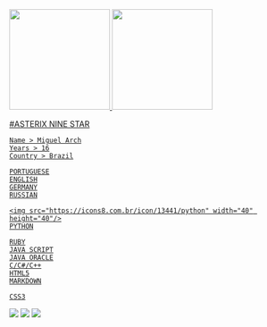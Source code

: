 <div>
<a href="https://github.com/AsterixNine">
<img height="180em" src="https://github-readme-stats.vercel.app/api/top-langs/?username=AsterixNine&layout=compact&langs_count=7&theme=dracula"/>
<img height="180em" src="https://github-readme-stats.vercel.app/api?username=AsterixNine&show_icons=true&theme=dracula&include_all_commits=true&count_private=true"/>
</div>



#ASTERIX NINE STAR

    Name > Miguel Arch
    Years > 16
    Country > Brazil

    PORTUGUESE
    ENGLISH
    GERMANY
    RUSSIAN

    <img src="https://icons8.com.br/icon/13441/python" width="40" height="40"/>
    PYTHON
  
    RUBY
    JAVA SCRIPT
    JAVA ORACLE
    C/C#/C++
    HTML5
    MARKDOWN

    CSS3





<div>
<!-- Youtube -->
<a href="https://www.youtube.com/@asterixninestar " target="_blank"><img src="https://img.shields.io/badge/YouTube-FF0000?style=for-the-badge&logo=youtube&logoColor=white" target="_blank"></a>
<!-- Instagram -->
<a href="https://instagram.com/miguel.stap/" target="_blank"><img src="https://img.shields.io/badge/-Instagram-%23E4405F?style=for-the-badge&logo=instagram&logoColor=white" target="_blank"></a>
<!-- Gmail -->
<a href = "mailto:contato@AsterixNine"><img src="https://img.shields.io/badge/Gmail-D14836?style=for-the-badge&logo=gmail&logoColor=white" target="_blank"></a>
</div>

